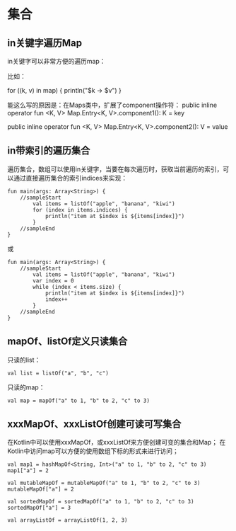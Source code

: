 # 集合

## in关键字遍历Map

  in关键字可以非常方便的遍历map：

比如：

 for ((k, v) in map) {
     println("$k -> $v")
 }

能这么写的原因是：在Maps类中，扩展了component操作符：
public inline operator fun <K, V> Map.Entry<K, V>.component1(): K = key

public inline operator fun <K, V> Map.Entry<K, V>.component2(): V = value


## in带索引的遍历集合

遍历集合，数组可以使用in关键字，当要在每次遍历时，获取当前遍历的索引，可以通过直接遍历集合的索引indices来实现：

    fun main(args: Array<String>) {
        //sampleStart
            val items = listOf("apple", "banana", "kiwi")
            for (index in items.indices) {
                println("item at $index is ${items[index]}")
            }
        //sampleEnd
    }
    
 或
 
    fun main(args: Array<String>) {
        //sampleStart
            val items = listOf("apple", "banana", "kiwi")
            var index = 0
            while (index < items.size) {
                println("item at $index is ${items[index]}")
                index++
            }
        //sampleEnd
    }

## mapOf、listOf定义只读集合

只读的list：

    val list = listOf("a", "b", "c")

只读的map：

    val map = mapOf("a" to 1, "b" to 2, "c" to 3)

## xxxMapOf、xxxListOf创建可读可写集合

在Kotlin中可以使用xxxMapOf，或xxxListOf来方便创建可变的集合和Map；
在Kotlin中访问map可以方便的使用数组下标的形式来进行访问；

    val map1 = hashMapOf<String, Int>("a" to 1, "b" to 2, "c" to 3)
    map1["a"] = 2

    val mutableMapOf = mutableMapOf("a" to 1, "b" to 2, "c" to 3)
    mutableMapOf["a"] = 2

    val sortedMapOf = sortedMapOf("a" to 1, "b" to 2, "c" to 3)
    sortedMapOf["a"] = 3

    val arrayListOf = arrayListOf(1, 2, 3)